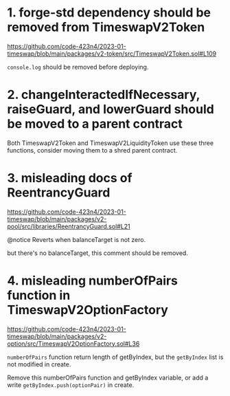 # 1. forge-std dependency should be removed from TimeswapV2Token

https://github.com/code-423n4/2023-01-timeswap/blob/main/packages/v2-token/src/TimeswapV2Token.sol#L109

`console.log` should be removed before deploying.

# 2. changeInteractedIfNecessary, raiseGuard, and lowerGuard should be moved to a parent contract

Both TimeswapV2Token and TimeswapV2LiquidityToken use these three functions, consider moving them to a shred parent contract.

# 3. misleading docs of ReentrancyGuard

https://github.com/code-423n4/2023-01-timeswap/blob/main/packages/v2-pool/src/libraries/ReentrancyGuard.sol#L21

@notice Reverts when balanceTarget is not zero.

but there's no balanceTarget, this comment should be removed.

# 4. misleading numberOfPairs function in TimeswapV2OptionFactory

https://github.com/code-423n4/2023-01-timeswap/blob/main/packages/v2-option/src/TimeswapV2OptionFactory.sol#L36

`numberOfPairs` function return length of getByIndex, but the `getByIndex` list is not modified in create.

Remove this numberOfPairs function and getByIndex variable, or add a write `getByIndex.push(optionPair)` in create.